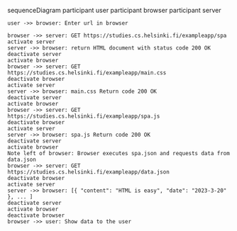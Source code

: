 sequenceDiagram
    participant user
    participant browser
    participant server

    user ->> browser: Enter url in browser

    browser ->> server: GET https://studies.cs.helsinki.fi/exampleapp/spa
    activate server
    server ->> browser: return HTML document with status code 200 OK
    deactivate server
    activate browser
    browser ->> server: GET https://studies.cs.helsinki.fi/exampleapp/main.css
    deactivate browser
    activate server
    server ->> browser: main.css Return code 200 OK
    deactivate server
    activate browser
    browser ->> server: GET https://studies.cs.helsinki.fi/exampleapp/spa.js
    deactivate browser 
    activate server
    server ->> browser: spa.js Return code 200 OK
    deactivate server
    activate browser
    Note left of browser: Browser executes spa.json and requests data from data.json
    browser ->> server: GET https://studies.cs.helsinki.fi/exampleapp/data.json
    deactivate browser 
    activate server
    server ->> browser: [{ "content": "HTML is easy", "date": "2023-3-20" }, ... ]
    deactivate server
    activate browser
    deactivate browser 
    browser ->> user: Show data to the user